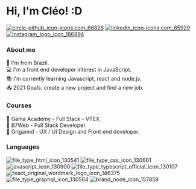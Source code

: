   
# Hi, I'm Cléo! :D

<a href="https://github.com/cleosilva">![circle-github_icon-icons com_66826](https://user-images.githubusercontent.com/82469705/126402377-385434fa-7865-471b-9803-deead7ce5627.png)</a>
<a href="https://www.linkedin.com/in/cleo-silva/">![linkedin_icon-icons com_65929](https://user-images.githubusercontent.com/82469705/126404092-3d71051b-4898-48c7-9e7e-2df3bc66f2a3.png)
</a>
<a href="https://www.instagram.com/cleo.s.faria/">![instagram_logo_icon_186894](https://user-images.githubusercontent.com/82469705/126404353-a56c8c1d-02e3-4d10-82aa-9ed36c5a48fd.png)
</a>

### About me
🏡 I'm from Brazil.</br>
💻 I'm a front end developer interest in JavaScript.</br>
📚 I'm currently learning Javascript, react and node.js.</br>
📤 2021 Goals: create a new project and find a new job. 

### Courses
📖 Gama Academy - Full Stack - VTEX</br>
📖 B7Web - Full Stack Developer.</br>
📖 Origamid - UX / UI Design and Front end developer.

### Languages
![file_type_html_icon_130541](https://user-images.githubusercontent.com/82469705/126480966-33703b46-d67a-4463-9863-cc6d518c168a.png) 
![file_type_css_icon_130661](https://user-images.githubusercontent.com/82469705/126481232-6e64963d-4e63-4a64-9aab-69de29f68687.png)
![javascript_icon_130900](https://user-images.githubusercontent.com/82469705/126481195-97810991-5284-4322-9664-0b99097e9929.png)
![file_type_typescript_official_icon_130107](https://user-images.githubusercontent.com/82469705/126481497-f080ce11-8d7a-4fd2-bdca-b7f5a729221e.png)
![react_original_wordmark_logo_icon_146375](https://user-images.githubusercontent.com/82469705/126481895-14514e03-ee48-4c9f-a940-b28d0939d405.png)
![file_type_graphql_icon_130564](https://user-images.githubusercontent.com/82469705/126481965-c19ac7ca-e64a-4254-9836-8f31e910ec66.png)
![brand_node_icon_157859](https://user-images.githubusercontent.com/82469705/126481985-4261a97c-8d9c-4ed7-9436-ebfea27883c6.png)






